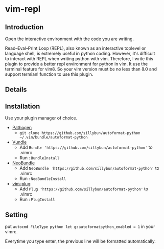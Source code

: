 # vim-repl

## Introduction

Open the interactive environment with the code you are writing.

Read–Eval–Print Loop (REPL), also known as an interactive toplevel or language shell, is extremely useful in python coding. However, it's difficult to interact with REPL when writing python with vim. Therefore, I write this plugin to provide a better repl environment for python in vim. It use the terminal feature for vim8. So your vim version must be no less than 8.0 and support termianl function to use this plugin.

## Details



## Installation

Use your plugin manager of choice.

- [Pathogen](https://github.com/tpope/vim-pathogen)
  - `git clone https://github.com/sillybun/autoformat-python ~/.vim/bundle/autoformat-python`
- [Vundle](https://github.com/gmarik/vundle)
  - Add `Bundle 'https://github.com/sillybun/autoformat-python'` to .vimrc
  - Run `:BundleInstall`
- [NeoBundle](https://github.com/Shougo/neobundle.vim)
  - Add `NeoBundle 'https://github.com/sillybun/autoformat-python'` to .vimrc
  - Run `:NeoBundleInstall`
- [vim-plug](https://github.com/junegunn/vim-plug)
  - Add `Plug 'https://github.com/sillybun/autoformat-python'` to .vimrc
  - Run `:PlugInstall`

## Setting

put `autocmd FileType python let g:autoformatpython_enabled = 1` in your vimrc.

Everytime you type enter, the previous line will be formatted automatically.
